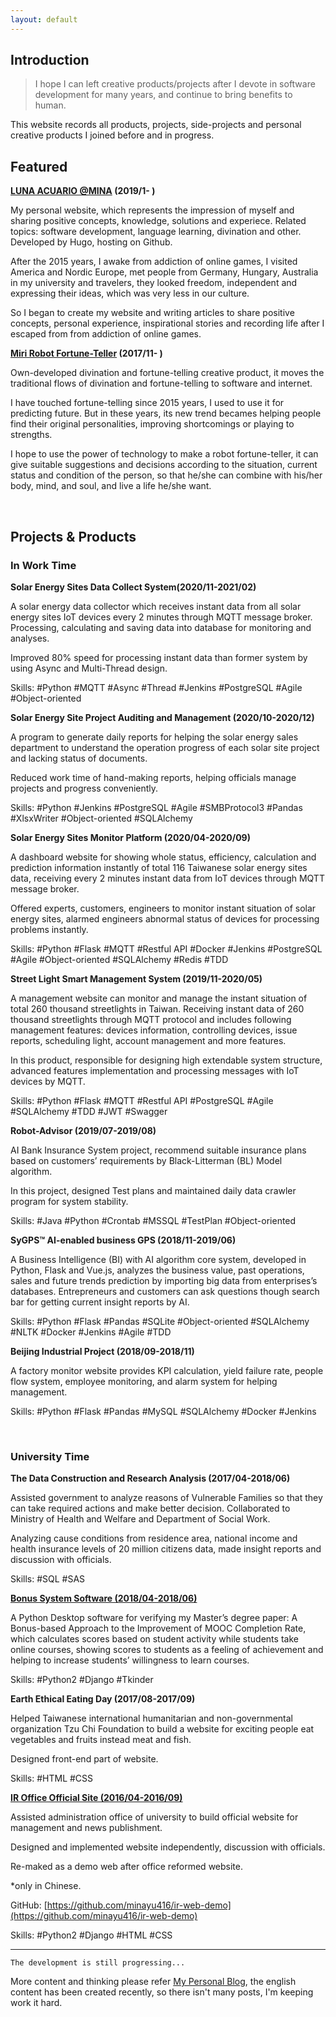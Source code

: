 ```yaml
---
layout: default
---
```


## Introduction

> I hope I can left creative products/projects after I devote in software development for many years, and continue to bring benefits to human.
>

This website records all products, projects, side-projects and personal creative products I joined before and in progress.

## Featured

**[LUNA ACUARIO @MINA](https://minayu.site/en/) (2019/1- )**

My personal website, which represents the impression of myself and sharing positive concepts, knowledge, solutions and experiece. Related topics: software development, language learning, divination and other. Developed by Hugo, hosting on Github.

After the 2015 years, I awake from addiction of online games, I visited America and Nordic Europe, met people from Germany, Hungary, Australia in my university and travelers, they looked freedom, independent and expressing their ideas, which was very less in our culture. 

So I began to create my website and writing articles to share positive concepts, personal experience, inspirational stories and recording life after I escaped from from addiction of online games.

**[Miri Robot Fortune-Teller](https://minayu.site/miri-robot-fortune-teller/) (2017/11- )**

Own-developed divination and fortune-telling creative product, it moves the traditional flows of divination and fortune-telling to software and internet. 

I have touched fortune-telling since 2015 years, I used to use it for predicting future. But in these years, its new trend becames helping people find their original personalities, improving shortcomings or playing to strengths. 

I hope to use the power of technology to make a robot fortune-teller, it can give suitable suggestions and decisions according to the situation, current status and condition of the person, so that he/she can combine with his/her body, mind, and soul, and live a life he/she want.

<br>

## Projects & Products

### In Work Time

**Solar Energy Sites Data Collect System(2020/11-2021/02)**

A solar energy data collector which receives instant data from all solar energy sites IoT devices every 2 minutes through MQTT message broker. Processing, calculating and saving data into database for monitoring and analyses.

Improved 80% speed for processing instant data than former system by using Async and Multi-Thread design. 

Skills: #Python #MQTT #Async #Thread #Jenkins #PostgreSQL #Agile #Object-oriented

**Solar Energy Site Project Auditing and Management (2020/10-2020/12)**

A program to generate daily reports for helping the solar energy sales department to understand the operation progress of each solar site project and lacking status of documents.

Reduced work time of hand-making reports, helping officials manage projects and progress conveniently.

Skills: #Python #Jenkins #PostgreSQL #Agile #SMBProtocol3 #Pandas #XlsxWriter #Object-oriented #SQLAlchemy

**Solar Energy Sites Monitor Platform (2020/04-2020/09)**

A dashboard website for showing whole status, efficiency, calculation and prediction information instantly of total 116 Taiwanese solar energy sites data, receiving every 2 minutes instant data from IoT devices through MQTT message broker.

Offered experts, customers, engineers to monitor instant situation of solar energy sites, alarmed engineers abnormal status of devices for processing problems instantly.

Skills: #Python #Flask #MQTT #Restful API #Docker #Jenkins #PostgreSQL #Agile #Object-oriented #SQLAlchemy #Redis #TDD

**Street Light Smart Management System (2019/11-2020/05)**

A management website can monitor and manage the instant situation of total 260 thousand streetlights in Taiwan. Receiving instant data of 260 thousand streetlights through MQTT protocol and includes following management features: devices information, controlling devices, issue reports, scheduling light, account management and more features.

In this product, responsible for designing high extendable system structure, advanced features implementation and processing messages with IoT devices by MQTT.

Skills: #Python #Flask #MQTT #Restful API #PostgreSQL #Agile #SQLAlchemy #TDD #JWT #Swagger

**Robot-Advisor (2019/07-2019/08)**

AI Bank Insurance System project, recommend suitable insurance plans based on customers’ requirements by Black-Litterman (BL) Model algorithm.

In this project, designed Test plans and maintained daily data crawler program for system stability.

Skills: #Java #Python #Crontab #MSSQL #TestPlan #Object-oriented

**SyGPS™ AI-enabled business GPS (2018/11-2019/06)**

A Business Intelligence (BI) with AI algorithm core system, developed in Python, Flask and Vue.js, analyzes the business value, past operations, sales and future trends prediction by importing big data from enterprises’s databases. Entrepreneurs and customers can ask questions though search bar for getting current insight reports by AI.

Skills: #Python #Flask #Pandas #SQLite #Object-oriented #SQLAlchemy #NLTK #Docker #Jenkins #Agile #TDD

**Beijing Industrial Project (2018/09-2018/11)**

A factory monitor website provides KPI calculation, yield failure rate, people flow system, employee monitoring, and alarm system for helping management.

Skills: #Python #Flask #Pandas #MySQL #SQLAlchemy #Docker #Jenkins

<br>

### University Time

**The Data Construction and Research Analysis (2017/04-2018/06)**

Assisted government to analyze reasons of Vulnerable Families so that they can take required actions and make better decision. Collaborated to Ministry of Health and Welfare and Department of Social Work.

Analyzing cause conditions from residence area, national income and health insurance levels of 20 million citizens data, made insight reports and discussion with officials. 

Skills: #SQL #SAS

**[Bonus System Software (2018/04-2018/06)](https://github.com/minayu416/AddPoint)**

A Python Desktop software for verifying my Master’s degree paper: A Bonus-based Approach to the Improvement of MOOC Completion Rate, which calculates scores based on student activity while students take online courses, showing scores to students as a feeling of achievement and helping to increase students’ willingness to learn courses. 

Skills: #Python2 #Django #Tkinder

**Earth Ethical Eating Day (2017/08-2017/09)**

Helped Taiwanese international humanitarian and non-governmental organization Tzu Chi Foundation to build a website for exciting people eat vegetables and fruits instead meat and fish. 

Designed front-end part of website.

Skills: #HTML #CSS

**[IR Office Official Site (2016/04-2016/09)](https://ir-web-demo.herokuapp.com/)**

Assisted administration office of university to build official website for management and news publishment.

Designed and implemented website independently, discussion with officials.

Re-maked as a demo web after office reformed website.

*only in Chinese.

GitHub: [https://github.com/minayu416/ir-web-demo](https://github.com/minayu416/ir-web-demo)

Skills: #Python2 #Django #HTML #CSS

<hr>

```
The development is still progressing...
```

More content and thinking please refer [My Personal Blog](https://minayu.site/en/), the english content has been created recently, so there isn't many posts, I'm keeping work it hard.